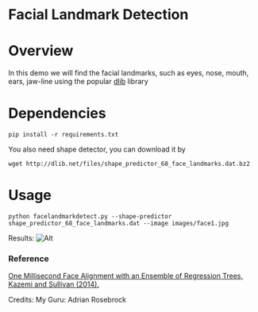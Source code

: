 # Facial Landmark Detection 

# Overview
In this demo we will find the facial landmarks, such as eyes, nose, mouth, ears, jaw-line using the popular [dlib](http://dlib.net/) library

# Dependencies
```pip install -r requirements.txt```

You also need shape detector, you can download it by 
```
wget http://dlib.net/files/shape_predictor_68_face_landmarks.dat.bz2
```
# Usage
 ```
 python facelandmarkdetect.py --shape-predictor shape_predictor_68_face_landmarks.dat --image images/face1.jpg
```

Results: ![Alt](results/result_m.png "Title")


### Reference
[One Millisecond Face Alignment with an Ensemble of Regression Trees, Kazemi and Sullivan (2014).](https://pdfs.semanticscholar.org/d78b/6a5b0dcaa81b1faea5fb0000045a62513567.pdf)


Credits: My Guru: Adrian Rosebrock 
